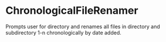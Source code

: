 # ChronologicalFileRenamer
Prompts user for directory and renames all files in directory and subdirectory 1-n chronologically by date added.
